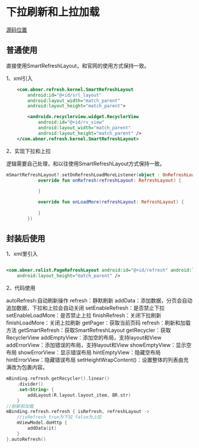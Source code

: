 # 下拉刷新和上拉加载

[源码位置](../app/src/main/java/com/abner/list/refresh/RefreshListActivity.kt)

## 普通使用

直接使用SmartRefreshLayout，和官网的使用方式保持一致。

1、xml引入

```xml
    <com.abner.refresh.kernel.SmartRefreshLayout
        android:id="@+id/srl_layout"
        android:layout_width="match_parent"
        android:layout_height="match_parent">

        <androidx.recyclerview.widget.RecyclerView
            android:id="@+id/rv_view"
            android:layout_width="match_parent"
            android:layout_height="match_parent" />
    </com.abner.refresh.kernel.SmartRefreshLayout>
```

2、实现下拉和上拉

逻辑需要自己处理，和以往使用SmartRefreshLayout方式保持一致。

```kotlin
mSmartRefreshLayout?.setOnRefreshLoadMoreListener(object : OnRefreshLoadMoreListener {
            override fun onRefresh(refreshLayout: RefreshLayout) {
               
            }

            override fun onLoadMore(refreshLayout: RefreshLayout) {
             
            }
        })
```

## 封装后使用

1、xml里引入

```xml

<com.abner.relist.PageRefreshLayout android:id="@+id/refresh" android:layout_width="match_parent"
    android:layout_height="match_parent" />
```

2、代码使用

autoRefresh:自动刷新操作
refresh：静默刷新
addData：添加数据，分页会自动追加数据，下拉和上拉会自动关闭
setEnableRefresh：是否禁止下拉
setEnableLoadMore：是否禁止上拉
finishRefresh：关闭下拉刷新
finishLoadMore：关闭上拉刷新
getPager：获取当前页码
refresh：刷新和加载方法
getSmartRefresh：获取SmartRefreshLayout
getRecycler：获取RecyclerView
addEmptyView：添加空的布局，支持layout和View
addErrorView：添加错误的布局，支持layout和View
showEmptyView：显示空布局
showErrorView：显示错误布局
hintEmptyView：隐藏空布局
hintErrorView：隐藏错误布局
setHeightWrapContent()：设置整体的列表由充满改为包裹内容。

```kotlin
mBinding.refresh.getRecycler().linear()
    .divider()
    .set<String> {
        addLayout(R.layout.layout_item, BR.str)
    }
//刷新和加载
mBinding.refresh.refresh { isRefresh, refreshLayout ->
    //isRefresh true为下拉 false为上拉
    mViewModel.doHttp {
        addData(it)
    }
}.autoRefresh()
```